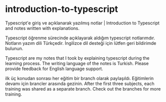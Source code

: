 # introduction-to-typescript

Typescript'e giriş ve açıklanarak yazılmış notlar | Introduction to Typescript and notes written with explanations.

Typescript öğrenme sürecinde açıklayarak aldığım typescript notlarımdır. 
Notların yazım dili Türkçedir. 
İngilizce dil desteği için lütfen geri bildirimde bulunun.

Typescript are my notes that I took by explaining typescript during the learning process. 
The writing language of the notes is Turkish. 
Please provide feedback for English language support.


ilk üç konudan sonrası her eğitim bir branch olarak paylaşıldı. Eğitimlerin devamı için brancler arasında gezinin.
After the first three subjects, each training was shared as a separate branch. Check out the branches for more training.

